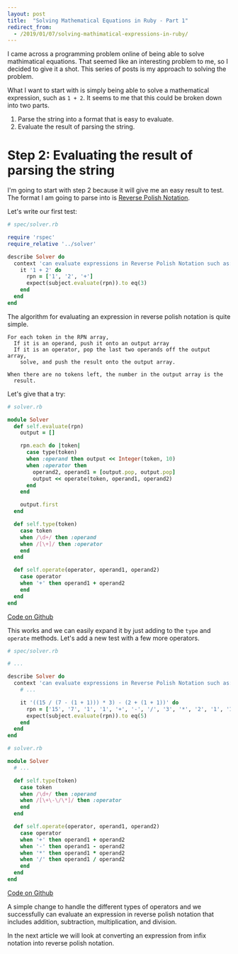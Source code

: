 ```yaml
---
layout: post
title:  "Solving Mathematical Equations in Ruby - Part 1"
redirect_from:
  - /2019/01/07/solving-mathimatical-expressions-in-ruby/
---
```


I came across a programming problem online of being able to solve mathimatical equations. That seemed like an interesting problem to me, so I decided to give it a shot. This series of posts is my approach to solving the problem. 

What I want to start with is simply being able to solve a mathematical expression, such as `1 + 2`. It seems to me that this could be broken down into two parts.

1. Parse the string into a format that is easy to evaluate.
2. Evaluate the result of parsing the string.

# Step 2: Evaluating the result of parsing the string

I'm going to start with step 2 because it will give me an easy result to test. The format I am going to parse into is [Reverse Polish Notation](https://en.wikipedia.org/wiki/Reverse_Polish_notation). 

Let's write our first test:

```ruby
# spec/solver.rb

require 'rspec'
require_relative '../solver'

describe Solver do
  context 'can evaluate expressions in Reverse Polish Notation such as:' do
    it '1 + 2' do
      rpn = ['1', '2', '+']
      expect(subject.evaluate(rpn)).to eq(3)
    end
  end
end
```

The algorithm for evaluating an expression in reverse polish notation is quite simple. 

```
For each token in the RPN array,
  If it is an operand, push it onto an output array
  If it is an operator, pop the last two operands off the output array, 
    solve, and push the result onto the output array.
  
When there are no tokens left, the number in the output array is the 
  result.
```

Let's give that a try:

```ruby
# solver.rb

module Solver
  def self.evaluate(rpn)
    output = []

    rpn.each do |token|
      case type(token)
      when :operand then output << Integer(token, 10)
      when :operator then
        operand2, operand1 = [output.pop, output.pop]
        output << operate(token, operand1, operand2)
      end
    end

    output.first
  end

  def self.type(token)
    case token
    when /\d+/ then :operand
    when /[\+]/ then :operator
    end
  end

  def self.operate(operator, operand1, operand2)
    case operator
    when '+' then operand1 + operand2
    end
  end
end
```

[Code on Github](https://github.com/d3chapma/equation_solver/commit/b8bb517537eb940c150048b050b00473844c3d15)

This works and we can easily expand it by just adding to the `type` and `operate` methods. Let's add a new test with a few more operators.

```ruby
# spec/solver.rb

# ...

describe Solver do
  context 'can evaluate expressions in Reverse Polish Notation such as:' do
    # ...

    it '((15 / (7 - (1 + 1))) * 3) - (2 + (1 + 1))' do
      rpn = ['15', '7', '1', '1', '+', '-', '/', '3', '*', '2', '1', '1', '+', '+', '-',]
      expect(subject.evaluate(rpn)).to eq(5)
    end
  end
end
```


```ruby
# solver.rb

module Solver
  # ...

  def self.type(token)
    case token
    when /\d+/ then :operand
    when /[\+\-\/\*]/ then :operator
    end
  end

  def self.operate(operator, operand1, operand2)
    case operator
    when '+' then operand1 + operand2
    when '-' then operand1 - operand2
    when '*' then operand1 * operand2
    when '/' then operand1 / operand2
    end
  end
end
```

[Code on Github](https://github.com/d3chapma/equation_solver/commit/8c90bc1662eb8b5d273a4f76d83234b94d74d09a)

A simple change to handle the different types of operators and we successfully can evaluate an expression in reverse polish notation that includes addition, subtraction, multiplication, and division.

In the next article we will look at converting an expression from infix notation into reverse polish notation.
